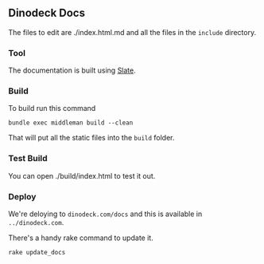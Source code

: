 ## Dinodeck Docs

The files to edit are ./index.html.md and all the files in the `include` directory.

### Tool

The documentation is built using [Slate](https://github.com/lord/slate).

### Build

To build run this command

    bundle exec middleman build --clean

That will put all the static files into the `build` folder.

### Test Build

You can open ./build/index.html to test it out.

### Deploy

We're deloying to `dinodeck.com/docs` and this is available in `../dinodeck.com`.

There's a handy rake command to update it.

    rake update_docs